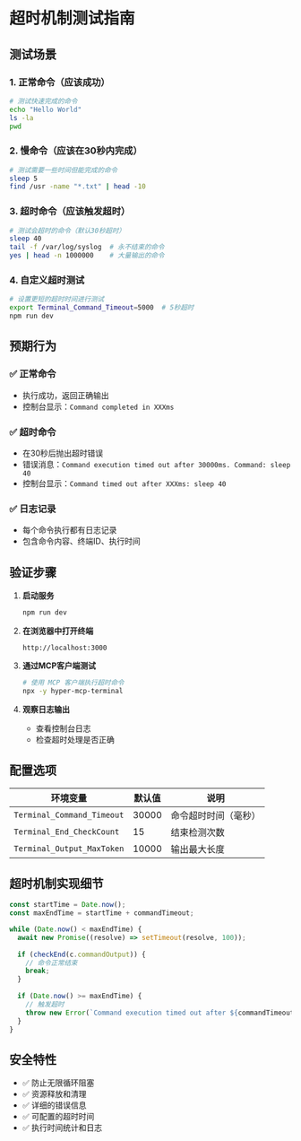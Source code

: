 # 超时机制测试指南

## 测试场景

### 1. 正常命令（应该成功）
```bash
# 测试快速完成的命令
echo "Hello World"
ls -la
pwd
```

### 2. 慢命令（应该在30秒内完成）
```bash
# 测试需要一些时间但能完成的命令
sleep 5
find /usr -name "*.txt" | head -10
```

### 3. 超时命令（应该触发超时）
```bash
# 测试会超时的命令（默认30秒超时）
sleep 40
tail -f /var/log/syslog  # 永不结束的命令
yes | head -n 1000000    # 大量输出的命令
```

### 4. 自定义超时测试
```bash
# 设置更短的超时时间进行测试
export Terminal_Command_Timeout=5000  # 5秒超时
npm run dev
```

## 预期行为

### ✅ 正常命令
- 执行成功，返回正确输出
- 控制台显示：`Command completed in XXXms`

### ✅ 超时命令
- 在30秒后抛出超时错误
- 错误消息：`Command execution timed out after 30000ms. Command: sleep 40`
- 控制台显示：`Command timed out after XXXms: sleep 40`

### ✅ 日志记录
- 每个命令执行都有日志记录
- 包含命令内容、终端ID、执行时间

## 验证步骤

1. **启动服务**
   ```bash
   npm run dev
   ```

2. **在浏览器中打开终端**
   ```
   http://localhost:3000
   ```

3. **通过MCP客户端测试**
   ```bash
   # 使用 MCP 客户端执行超时命令
   npx -y hyper-mcp-terminal
   ```

4. **观察日志输出**
   - 查看控制台日志
   - 检查超时处理是否正确

## 配置选项

| 环境变量 | 默认值 | 说明 |
|---------|-------|------|
| `Terminal_Command_Timeout` | 30000 | 命令超时时间（毫秒） |
| `Terminal_End_CheckCount` | 15 | 结束检测次数 |
| `Terminal_Output_MaxToken` | 10000 | 输出最大长度 |

## 超时机制实现细节

```typescript
const startTime = Date.now();
const maxEndTime = startTime + commandTimeout;

while (Date.now() < maxEndTime) {
  await new Promise((resolve) => setTimeout(resolve, 100));
  
  if (checkEnd(c.commandOutput)) {
    // 命令正常结束
    break;
  }
  
  if (Date.now() >= maxEndTime) {
    // 触发超时
    throw new Error(`Command execution timed out after ${commandTimeout}ms`);
  }
}
```

## 安全特性

- ✅ 防止无限循环阻塞
- ✅ 资源释放和清理
- ✅ 详细的错误信息
- ✅ 可配置的超时时间
- ✅ 执行时间统计和日志